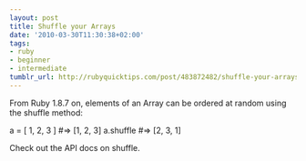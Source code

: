 ```yaml
---
layout: post
title: Shuffle your Arrays
date: '2010-03-30T11:30:38+02:00'
tags:
- ruby
- beginner
- intermediate
tumblr_url: http://rubyquicktips.com/post/483872482/shuffle-your-arrays
---
```

From Ruby 1.8.7 on, elements of an Array can be ordered at random using the shuffle method:

a = [ 1, 2, 3 ]           #=> [1, 2, 3]
a.shuffle                 #=> [2, 3, 1]


Check out the API docs on shuffle.
